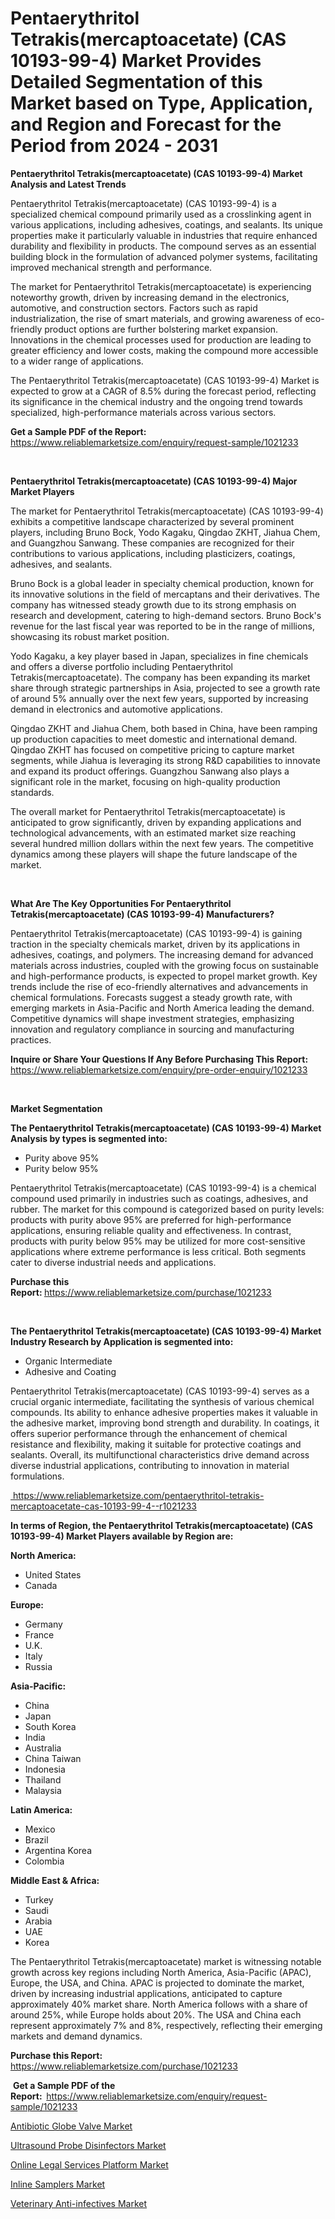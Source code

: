 <p><h1>Pentaerythritol Tetrakis(mercaptoacetate) (CAS 10193-99-4) Market Provides Detailed Segmentation of this Market based on Type, Application, and Region and Forecast for the Period from 2024 - 2031</h1></p><p><strong>Pentaerythritol Tetrakis(mercaptoacetate) (CAS 10193-99-4) Market Analysis and Latest Trends</strong></p>
<p><p>Pentaerythritol Tetrakis(mercaptoacetate) (CAS 10193-99-4) is a specialized chemical compound primarily used as a crosslinking agent in various applications, including adhesives, coatings, and sealants. Its unique properties make it particularly valuable in industries that require enhanced durability and flexibility in products. The compound serves as an essential building block in the formulation of advanced polymer systems, facilitating improved mechanical strength and performance.</p><p>The market for Pentaerythritol Tetrakis(mercaptoacetate) is experiencing noteworthy growth, driven by increasing demand in the electronics, automotive, and construction sectors. Factors such as rapid industrialization, the rise of smart materials, and growing awareness of eco-friendly product options are further bolstering market expansion. Innovations in the chemical processes used for production are leading to greater efficiency and lower costs, making the compound more accessible to a wider range of applications.</p><p>The Pentaerythritol Tetrakis(mercaptoacetate) (CAS 10193-99-4) Market is expected to grow at a CAGR of 8.5% during the forecast period, reflecting its significance in the chemical industry and the ongoing trend towards specialized, high-performance materials across various sectors.</p></p>
<p><strong>Get a Sample PDF of the Report:&nbsp;</strong> <a href="https://www.reliablemarketsize.com/enquiry/request-sample/1021233?utm_campaign=1133&utm_medium=2&utm_source=Github&utm_content=ia&utm_term=29102024&utm_id=pentaerythritol-tetrakismercaptoacetate-cas-10193-99-4">https://www.reliablemarketsize.com/enquiry/request-sample/1021233</a></p>
<p>&nbsp;</p>
<p><strong>Pentaerythritol Tetrakis(mercaptoacetate) (CAS 10193-99-4) Major Market Players</strong></p>
<p><p>The market for Pentaerythritol Tetrakis(mercaptoacetate) (CAS 10193-99-4) exhibits a competitive landscape characterized by several prominent players, including Bruno Bock, Yodo Kagaku, Qingdao ZKHT, Jiahua Chem, and Guangzhou Sanwang. These companies are recognized for their contributions to various applications, including plasticizers, coatings, adhesives, and sealants.</p><p>Bruno Bock is a global leader in specialty chemical production, known for its innovative solutions in the field of mercaptans and their derivatives. The company has witnessed steady growth due to its strong emphasis on research and development, catering to high-demand sectors. Bruno Bock's revenue for the last fiscal year was reported to be in the range of millions, showcasing its robust market position.</p><p>Yodo Kagaku, a key player based in Japan, specializes in fine chemicals and offers a diverse portfolio including Pentaerythritol Tetrakis(mercaptoacetate). The company has been expanding its market share through strategic partnerships in Asia, projected to see a growth rate of around 5% annually over the next few years, supported by increasing demand in electronics and automotive applications.</p><p>Qingdao ZKHT and Jiahua Chem, both based in China, have been ramping up production capacities to meet domestic and international demand. Qingdao ZKHT has focused on competitive pricing to capture market segments, while Jiahua is leveraging its strong R&D capabilities to innovate and expand its product offerings. Guangzhou Sanwang also plays a significant role in the market, focusing on high-quality production standards.</p><p>The overall market for Pentaerythritol Tetrakis(mercaptoacetate) is anticipated to grow significantly, driven by expanding applications and technological advancements, with an estimated market size reaching several hundred million dollars within the next few years. The competitive dynamics among these players will shape the future landscape of the market.</p></p>
<p>&nbsp;</p>
<p><strong>What Are The Key Opportunities For Pentaerythritol Tetrakis(mercaptoacetate) (CAS 10193-99-4) Manufacturers?</strong></p>
<p><p>Pentaerythritol Tetrakis(mercaptoacetate) (CAS 10193-99-4) is gaining traction in the specialty chemicals market, driven by its applications in adhesives, coatings, and polymers. The increasing demand for advanced materials across industries, coupled with the growing focus on sustainable and high-performance products, is expected to propel market growth. Key trends include the rise of eco-friendly alternatives and advancements in chemical formulations. Forecasts suggest a steady growth rate, with emerging markets in Asia-Pacific and North America leading the demand. Competitive dynamics will shape investment strategies, emphasizing innovation and regulatory compliance in sourcing and manufacturing practices.</p></p>
<p><strong>Inquire or Share Your Questions If Any Before Purchasing This Report:</strong> <a href="https://www.reliablemarketsize.com/enquiry/pre-order-enquiry/1021233?utm_campaign=1133&utm_medium=2&utm_source=Github&utm_content=ia&utm_term=29102024&utm_id=pentaerythritol-tetrakismercaptoacetate-cas-10193-99-4">https://www.reliablemarketsize.com/enquiry/pre-order-enquiry/1021233</a></p>
<p>&nbsp;</p>
<p><strong>Market Segmentation</strong></p>
<p><strong>The Pentaerythritol Tetrakis(mercaptoacetate) (CAS 10193-99-4) Market Analysis by types is segmented into:</strong></p>
<p><ul><li>Purity above 95%</li><li>Purity below 95%</li></ul></p>
<p><p>Pentaerythritol Tetrakis(mercaptoacetate) (CAS 10193-99-4) is a chemical compound used primarily in industries such as coatings, adhesives, and rubber. The market for this compound is categorized based on purity levels: products with purity above 95% are preferred for high-performance applications, ensuring reliable quality and effectiveness. In contrast, products with purity below 95% may be utilized for more cost-sensitive applications where extreme performance is less critical. Both segments cater to diverse industrial needs and applications.</p></p>
<p><strong>Purchase this Report:&nbsp;</strong><a href="https://www.reliablemarketsize.com/purchase/1021233?utm_campaign=1133&utm_medium=2&utm_source=Github&utm_content=ia&utm_term=29102024&utm_id=pentaerythritol-tetrakismercaptoacetate-cas-10193-99-4">https://www.reliablemarketsize.com/purchase/1021233</a></p>
<p>&nbsp;</p>
<p><strong>The Pentaerythritol Tetrakis(mercaptoacetate) (CAS 10193-99-4) Market Industry Research by Application is segmented into:</strong></p>
<p><ul><li>Organic Intermediate</li><li>Adhesive and Coating</li></ul></p>
<p><p>Pentaerythritol Tetrakis(mercaptoacetate) (CAS 10193-99-4) serves as a crucial organic intermediate, facilitating the synthesis of various chemical compounds. Its ability to enhance adhesive properties makes it valuable in the adhesive market, improving bond strength and durability. In coatings, it offers superior performance through the enhancement of chemical resistance and flexibility, making it suitable for protective coatings and sealants. Overall, its multifunctional characteristics drive demand across diverse industrial applications, contributing to innovation in material formulations.</p></p>
<p><a href="https://www.reliablemarketsize.com/pentaerythritol-tetrakis-mercaptoacetate-cas-10193-99-4--r1021233?utm_campaign=1133&utm_medium=2&utm_source=Github&utm_content=ia&utm_term=29102024&utm_id=pentaerythritol-tetrakismercaptoacetate-cas-10193-99-4">&nbsp;https://www.reliablemarketsize.com/pentaerythritol-tetrakis-mercaptoacetate-cas-10193-99-4--r1021233</a></p>
<p><strong>In terms of Region, the Pentaerythritol Tetrakis(mercaptoacetate) (CAS 10193-99-4) Market Players available by Region are:</strong></p>
<p>
    <p> <strong> North America: </strong>
        <ul>
            <li>United States</li>
            <li>Canada</li>
        </ul>
        </p> 
    <p> <strong> Europe: </strong>
        <ul>
            <li>Germany</li>
            <li>France</li>
            <li>U.K.</li>
            <li>Italy</li>
            <li>Russia</li>
        </ul>
        </p> 
    <p> <strong> Asia-Pacific: </strong>
        <ul>
            <li>China</li>
            <li>Japan</li>
            <li>South Korea</li>
            <li>India</li>
            <li>Australia</li>
            <li>China Taiwan</li>
            <li>Indonesia</li>
            <li>Thailand</li>
            <li>Malaysia</li>
        </ul>
        </p> 
    <p> <strong> Latin America: </strong>
        <ul>
            <li>Mexico</li>
            <li>Brazil</li>
            <li>Argentina Korea</li>
            <li>Colombia</li>
        </ul>
        </p> 
    <p> <strong> Middle East & Africa: </strong>
        <ul>
            <li>Turkey</li>
            <li>Saudi</li>
            <li>Arabia</li>
            <li>UAE</li>
            <li>Korea</li>
        </ul>
    </p>
    </p>
<p><p>The Pentaerythritol Tetrakis(mercaptoacetate) market is witnessing notable growth across key regions including North America, Asia-Pacific (APAC), Europe, the USA, and China. APAC is projected to dominate the market, driven by increasing industrial applications, anticipated to capture approximately 40% market share. North America follows with a share of around 25%, while Europe holds about 20%. The USA and China each represent approximately 7% and 8%, respectively, reflecting their emerging markets and demand dynamics.</p></p>
<p><strong>Purchase this Report: </strong><a href="https://www.reliablemarketsize.com/purchase/1021233?utm_campaign=1133&utm_medium=2&utm_source=Github&utm_content=ia&utm_term=29102024&utm_id=pentaerythritol-tetrakismercaptoacetate-cas-10193-99-4">https://www.reliablemarketsize.com/purchase/1021233</a></p>
<p>&nbsp;<strong>Get a Sample PDF of the Report:&nbsp;&nbsp;</strong><a href="https://www.reliablemarketsize.com/enquiry/request-sample/1021233?utm_campaign=1133&utm_medium=2&utm_source=Github&utm_content=ia&utm_term=29102024&utm_id=pentaerythritol-tetrakismercaptoacetate-cas-10193-99-4">https://www.reliablemarketsize.com/enquiry/request-sample/1021233</a></p>
<p><strong></strong></p>
<p><p><a href="https://issuu.com/reportprime-2/docs/antibiotic-globe-valve-market-size-_374c8f4842a292?utm_campaign=1133&utm_medium=2&utm_source=Github&utm_content=ia&utm_term=29102024&utm_id=pentaerythritol-tetrakismercaptoacetate-cas-10193-99-4">Antibiotic Globe Valve Market</a></p><p><a href="https://github.com/lakeishabuahb/Market-Research-Report-List-1/blob/main/ultrasound-probe-disinfectors-market.md?utm_campaign=1133&utm_medium=2&utm_source=Github&utm_content=ia&utm_term=29102024&utm_id=pentaerythritol-tetrakismercaptoacetate-cas-10193-99-4">Ultrasound Probe Disinfectors Market</a></p><p><a href="https://www.linkedin.com/pulse/digital-transformation-online-legal-services-platform-industry-jurpc?utm_campaign=1133&utm_medium=2&utm_source=Github&utm_content=ia&utm_term=29102024&utm_id=pentaerythritol-tetrakismercaptoacetate-cas-10193-99-4">Online Legal Services Platform Market</a></p><p><a href="https://issuu.com/reportprime-2/docs/inline-samplers-market-size-2030.pp_bec48afd4f0505?utm_campaign=1133&utm_medium=2&utm_source=Github&utm_content=ia&utm_term=29102024&utm_id=pentaerythritol-tetrakismercaptoacetate-cas-10193-99-4">Inline Samplers Market</a></p><p><a href="https://github.com/sandygraoj2/Market-Research-Report-List-1/blob/main/veterinary-anti-infectives-market.md?utm_campaign=1133&utm_medium=2&utm_source=Github&utm_content=ia&utm_term=29102024&utm_id=pentaerythritol-tetrakismercaptoacetate-cas-10193-99-4">Veterinary Anti-infectives Market</a></p></p>